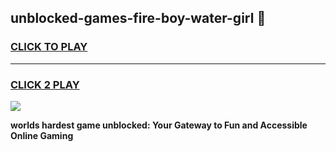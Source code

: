 
## unblocked-games-fire-boy-water-girl 👋
<h3>
<a href="https://premium.freeplayer.one?title=unblocked-games-fire-boy-water-girl&ref=14F">CLICK TO PLAY</a></h3>
<hr>

<h3>
<a href="https://premium.freeplayer.one?title=unblocked-games-fire-boy-water-girl&ref=14F">CLICK 2 PLAY</a>
  
</h3>

<a href="https://premium.freeplayer.one?title=unblocked-games-fire-boy-water-girl&ref=12F/"><img src="https://clearcache.store/games.png"></a>


**worlds hardest game unblocked: Your Gateway to Fun and Accessible Online Gaming**
